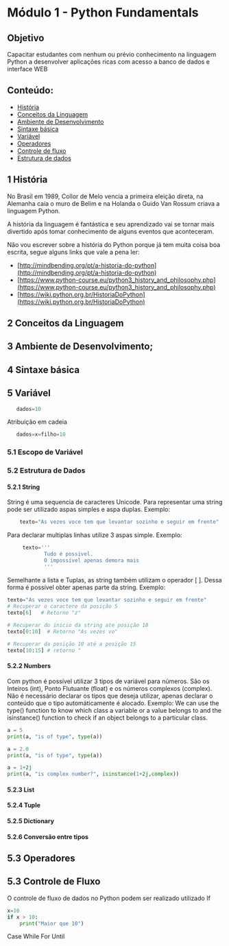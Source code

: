 # Módulo 1  - Python Fundamentals

## Objetivo
Capacitar estudantes com nenhum ou prévio conhecimento na linguagem Python a desenvolver aplicações ricas com acesso a banco de dados e interface WEB

## Conteúdo:
   - [História](#historia)
   - [Conceitos da Linguagem](#conceitodalinguagem)
   - [Ambiente de Desenvolvimento](#ambientededesenvolvimento)
   - [Sintaxe básica](#sintaxebasica)
   - [Variável](#variavel)
   - [Operadores](#operadores)
   - [Controle de fluxo](#controlefluxo)
   - [Estrutura de dados](#estruturadedados)


## 1 História
No Brasil em 1989, Collor de Melo vencia a primeira eleição direta, na Alemanha caia o muro de Belim e na Holanda o Guido Van Rossum criava a linguagem Python.

A história da linguagem é fantástica e seu aprendizado vai se tornar mais divertido após tomar conhecimento de alguns eventos que aconteceram.

Não vou escrever sobre a história do Python porque já tem muita coisa boa escrita, segue alguns links que vale a pena ler:

* [http://mindbending.org/pt/a-historia-do-python](http://mindbending.org/pt/a-historia-do-python)
* [https://www.python-course.eu/python3_history_and_philosophy.php](https://www.python-course.eu/python3_history_and_philosophy.php)
* [https://wiki.python.org.br/HistoriaDoPython](https://wiki.python.org.br/HistoriaDoPython)

## 2 Conceitos da Linguagem
## 3 Ambiente de Desenvolvimento;
## 4 Sintaxe básica
## 5 Variável
```python
   dados=10
```
Atribuição em cadeia
```python
   dados=x=filho=10
```
### 5.1 Escopo de Variável
### 5.2 Estrutura de Dados
   #### 5.2.1 String 
   String é uma sequencia de caracteres Unicode. Para representar uma string pode ser utilizado aspas simples e aspa duplas.
   Exemplo:
   ```python
       texto="As vezes voce tem que levantar sozinho e seguir em frente"
   ```
   Para declarar multiplas linhas utilize 3 aspas simple.
   Exemplo:
   ```python
        texto='''
               Tudo é possivel. 
               O impossível apenas demora mais
               '''
   ```
  Semelhante a lista e Tuplas, as string também utilizam o operador [ ]. Dessa forma é possível obter apenas parte da string.
  Exemplo:
  ```python
  texto="As vezes voce tem que levantar sozinho e seguir em frente" 
  # Recuperar o caractere da posição 5
  texto[6]   # Retorno "z"
   
  # Recuperar do inicio da string ate posição 10
  texto[0:10]  # Retorno "As vezes vo"
  
  # Recuperar da posição 10 até a posição 15
  texto[10:15] # retorno "
  ```
   
   #### 5.2.2 Numbers
   Com python é possível utilizar 3 tipos de variável para números. São os Inteiros (int), Ponto Flutuante (float) e os números complexos (complex).
   Não é necessário declarar os tipos que deseja utilizar, apenas declarar o conteúdo que o tipo automáticamente é alocado.
   Exemplo:
We can use the type() function to know which class a variable or a value belongs to and the isinstance() function to check if an object belongs to a particular class.
```python
a = 5
print(a, "is of type", type(a))

a = 2.0
print(a, "is of type", type(a))

a = 1+2j
print(a, "is complex number?", isinstance(1+2j,complex))
```
   #### 5.2.3 List
   #### 5.2.4 Tuple
   #### 5.2.5 Dictionary
   #### 5.2.6 Conversão entre tipos

## 5.3 Operadores
## 5.3 Controle de Fluxo
O controle de fluxo de dados no Python podem ser realizado utilizado
If
```python
x=10
if x > 10:
    print("Maior que 10")
```   
Case
While
For
Until

